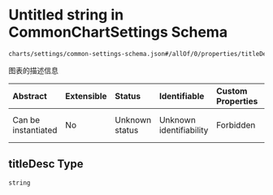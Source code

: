 # Untitled string in CommonChartSettings Schema

```txt
charts/settings/common-settings-schema.json#/allOf/0/properties/titleDesc
```

图表的描述信息

| Abstract            | Extensible | Status         | Identifiable            | Custom Properties | Additional Properties | Access Restrictions | Defined In                                                                                                 |
| :------------------ | :--------- | :------------- | :---------------------- | :---------------- | :-------------------- | :------------------ | :--------------------------------------------------------------------------------------------------------- |
| Can be instantiated | No         | Unknown status | Unknown identifiability | Forbidden         | Allowed               | none                | [common-settings-schema.json\*](../out/charts/settings/common-settings-schema.json "open original schema") |

## titleDesc Type

`string`
